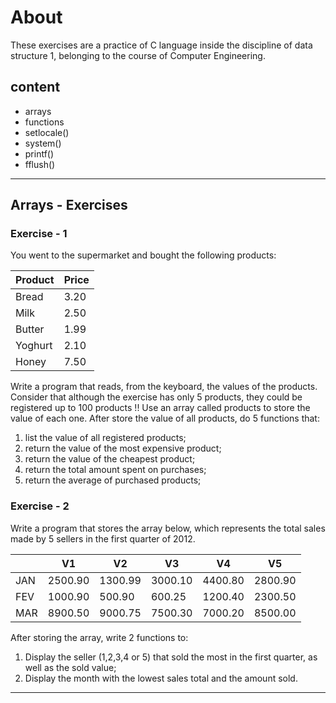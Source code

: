 # About

These exercises are a practice of C language inside the discipline of data structure 1, belonging to the course of Computer Engineering.

## content

- arrays
- functions
- setlocale()
- system()
- printf()
- fflush()

---

## Arrays - Exercises

### Exercise - 1

You went to the supermarket and bought the following products:

| Product | Price |
| ------- | ----- |
| Bread   | 3.20  |
| Milk    | 2.50  |
| Butter  | 1.99  |
| Yoghurt | 2.10  |
| Honey   | 7.50  |

Write a program that reads, from the keyboard, the values of the products.
Consider that although the exercise has only 5 products, they could be
registered up to 100 products !!
Use an array called products to store the value of each one. After
store the value of all products, do 5 functions that:

1. list the value of all registered products;
2. return the value of the most expensive product;
3. return the value of the cheapest product;
4. return the total amount spent on purchases;
5. return the average of purchased products;

### Exercise - 2

Write a program that stores the array below, which represents the
total sales made by 5 sellers in the first quarter of 2012.

|     | V1      | V2      | V3      | V4      | V5      |
| --- | ------- | ------- | ------- | ------- | ------- |
| JAN | 2500.90 | 1300.99 | 3000.10 | 4400.80 | 2800.90 |
| FEV | 1000.90 |  500.90 |  600.25 | 1200.40 | 2300.50 |
| MAR | 8900.50 | 9000.75 | 7500.30 | 7000.20 | 8500.00 |

After storing the array, write 2 functions to:

1. Display the seller (1,2,3,4 or 5) that sold the most in the first quarter, as well
as the sold value;
2. Display the month with the lowest sales total and the amount sold.

---
